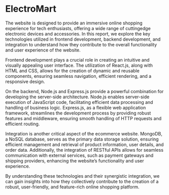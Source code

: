 # ElectroMart
 
The website is designed to provide an immersive online shopping experience for tech enthusiasts, offering a wide range of cuttingedge electronic devices and accessories. In this report, we explore the key technologies utilized in frontend development, backend development, and integration to understand how they contribute to the overall functionality and user experience of the website.

Frontend development plays a crucial role in creating an intuitive and visually appealing user interface. The utilization of React.js, along with HTML and CSS, allows for the creation of dynamic and reusable components, ensuring seamless navigation, efficient rendering, and a responsive design.

On the backend, Node.js and Express.js provide a powerful combination for developing the server-side architecture. Node.js enables server-side execution of JavaScript code, facilitating efficient data processing and handling of business logic. Express.js, as a flexible web application framework, streamlines the development process by providing robust features and middleware, ensuring smooth handling of HTTP requests and efficient routing.

Integration is another critical aspect of the ecommerce website. MongoDB, a NoSQL database, serves as the primary data storage solution, ensuring efficient management and retrieval of product information, user details, and order data. Additionally, the integration of RESTful APIs allows for seamless communication with external services, such as payment gateways and shipping providers, enhancing the website’s functionality and user experience.

By understanding these technologies and their synergistic integration, we can gain insights into how they collectively contribute to the creation of a robust, user-friendly, and feature-rich online shopping platform.
